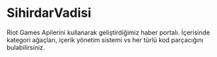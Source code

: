 # SihirdarVadisi
Riot Games Apilerini kullanarak geliştirdiğimiz haber portalı. İçerisinde kategori ağaçları, içerik yönetim sistemi vs her türlü kod parçacığını bulabilirsiniz.
